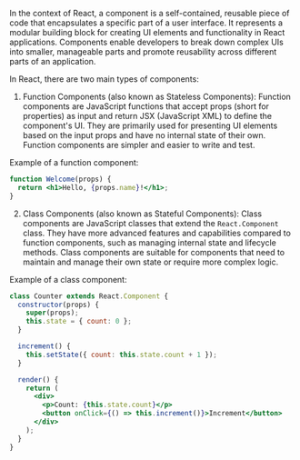 In the context of React, a component is a self-contained, reusable piece of code that encapsulates a specific part of a user interface. It represents a modular building block for creating UI elements and functionality in React applications. Components enable developers to break down complex UIs into smaller, manageable parts and promote reusability across different parts of an application.

In React, there are two main types of components:

1. Function Components (also known as Stateless Components):
Function components are JavaScript functions that accept props (short for properties) as input and return JSX (JavaScript XML) to define the component's UI. They are primarily used for presenting UI elements based on the input props and have no internal state of their own. Function components are simpler and easier to write and test.

Example of a function component:

```jsx
function Welcome(props) {
  return <h1>Hello, {props.name}!</h1>;
}
```

2. Class Components (also known as Stateful Components):
Class components are JavaScript classes that extend the `React.Component` class. They have more advanced features and capabilities compared to function components, such as managing internal state and lifecycle methods. Class components are suitable for components that need to maintain and manage their own state or require more complex logic.

Example of a class component:

```jsx
class Counter extends React.Component {
  constructor(props) {
    super(props);
    this.state = { count: 0 };
  }

  increment() {
    this.setState({ count: this.state.count + 1 });
  }

  render() {
    return (
      <div>
        <p>Count: {this.state.count}</p>
        <button onClick={() => this.increment()}>Increment</button>
      </div>
    );
  }
}
```